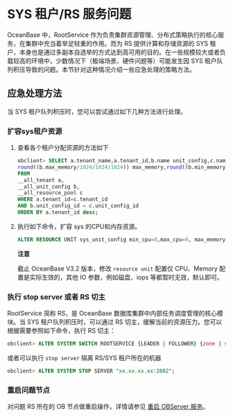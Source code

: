 SYS 租户/RS 服务问题 
===================================

OceanBase 中，RootService 作为负责集群资源管理、分布式策略执行的核心服务，在集群中充当着举足轻重的作用。而为 RS 提供计算和存储资源的 SYS 租户，本身也是通过多副本自选举的方式达到高可用的目的。在一些规模较大或者负载较高的环境中，少数情况下（极端场景、硬件问题等）可能发生因 SYS 租户队列积压导致的问题。本节针对这种情况介绍一些应急处理的策略方法。

应急处理方法 
---------------------------

当 SYS 租户队列积压时，您可以尝试通过如下几种方法进行处理。

### 扩容sys租户资源 

1. 查看各个租户分配资源的方法如下

   ```sql
   obclient> SELECT a.tenant_name,a.tenant_id,b.name unit_config,c.name pool_name,b.max_cpu,b.min_cpu,
   round((b.max_memory/1024/1024/1024)) max_memory,round((b.min_memory/1024/1024/1024)) min_memory
   FROM
   __all_tenant a,
   __all_unit_config b,
   __all_resource_pool c
   WHERE a.tenant_id=c.tenant_id
   AND b.unit_config_id = c.unit_config_id
   ORDER BY a.tenant_id desc;
   ```

   

2. 执行如下命令，扩容 sys 的CPU和内存资源。

   ```sql
   ALTER RESOURCE UNIT sys_unit_config min_cpu=8,max_cpu=8, max_memory='32G',min_memory=32G', max_disk_size='500G',max_iops=10000,min_iops=10000,max_session_num=10000;
   ```

   
   **注意**

   

   截止 OceanBase V3.2 版本，修改 `resource unit` 配置仅 CPU、Memory 配置是实际生效的，其他 IO 参数，例如磁盘、iops 等都暂时无效，默认即可。
   




### 执行 stop server 或者 RS 切主 

RootService 简称 RS，是 OceanBase 数据库集群中内部任务调度管理的核心模块。当 SYS 租户队列积压时，可以通过 RS 切主，缓解当前的资源压力。您可以根据需要参照如下命令，执行 RS 切主：

```sql
obclient> ALTER SYSTEM SWITCH ROOTSERVICE {LEADER | FOLLOWER} {zone | server};
```



或者可以执行 `stop server` 隔离 RS/SYS 租户所在的机器

```sql
obclient> ALTER SYSTEM STOP SERVER "xx.xx.xx.xx:2882";
```



### 重启问题节点 

对问题 RS 所在的 OB 节点做重启操作，详情请参见 [重启 OBServer 服务](/zh-CN/5.administrator-guide/10.o-m-management/6.common-o-m-operations/1.service/4.restart-observer.md)。



